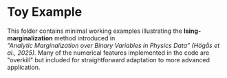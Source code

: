 # Toy Example

This folder contains minimal working examples illustrating the **Ising-marginalization** method introduced in  
*“Analytic Marginalization over Binary Variables in Physics Data” (Högås et al., 2025).*
Many of the numerical features implemented in the code are "overkill" but included for straightforward adaptation to more advanced application.
